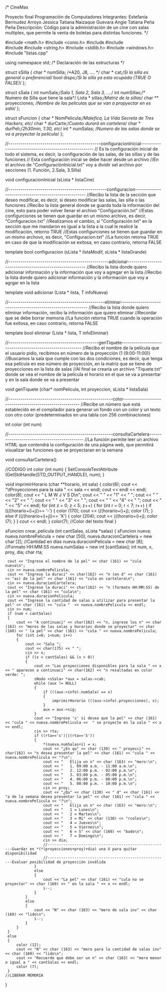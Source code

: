 /*              CineMax

Proyecto final Programación de Computadores
Integrantes:
            Estefania Bermudez Arroyo
            Jessica Tatiana Naizaque Guevara
            Angie Tatiana Peña Peña
Descripción: Código para la administración de un cine con salas multiplex,
que permite la venta de boletas para distintas funciones. */

#include <math.h>
#include <conio.h>
#include <iomanip>
#include <fstream>         
#include <iostream>
#include <string.h>
#include <stdlib.h>
#include <windows.h>
#include "listas.cpp"

using namespace std;
/* Declaración de las estructuras */

struct sSilla
{
    char * numSilla; /*A20, J8, .... */
    char * cat;/*Si la silla es general o preferencial*/
    bool dispo;/*Si la silla ya esta ocupada (TRUE O FALSE)*/
};

struct sSala
{
    int numSala;/*Sala 1, Sala 2, Sala 3, ....*/
    int numSillas;/* Numero de Silla que tiene la sala*/
    Lista<sSilla> * sillas;/*Matriz de la sillas*/
    char ** proyecciones; /*Nombre de las películas que se van a propyectar en es sala*/
};

struct sFuncion
{
    char * NomPelicula;/*Malefica, La Vida Secreta de Tres Hackers, etc*/
    char * durCarte;/*Cuanto durará en cartelera*/
    char * durPeli;/*2h30min, 1:30, etc*/
    int * numSalas; /*Numero de las salas donde se va a proyectar la película*/
};

//----------------------------------------------configuracionInicial------------------------------------------------------
// Es la configuración inicial de todo el sistema, es decir, la configuración de las salas, de las sillas y de las funciones 
// Esta configuración inical se debe hacer desde un archivo 
//En el archivo de "ConfiguraciónInicial.txt" voy a dividir sel archivo por secciones (1. Función, 2.Sala, 3.Silla)

void configuracionInicial (sLista * listaCine) 

                                            
//-------------------------------------------------configuracion-----------------------------------------------------
//Recibo la lista de la sección que deseo modificar, es decir, si deseo modificar las salas, las silla o las funciones
//Recibo la lista general donde se guarda toda la información del cine, esto para poder volver llenar el archivo "Configuración.txt"
//Estas configurciones se tienen que guardar en un mismo archivo, es decir, "Configuracion.txt"
//Realizamos el cambio, si "Configuración.txt" en la sección que me mandaron es igual a la lista a la cual le realicé la modificación, retorno TRUE
//Estas configurciones se tienen que guardar en un mismo archovo, es decir, "Configuracion.txt"
//La función retorna TRUE en caso de que la modificación se exitosa, en caso contrario, retorna FALSE

template <typename T>
bool configuracion (sLista <T> * listaModif, sLista <T> * listaGrande)


//--------------------------------------------------adicionar---------------------------------------------------------
//Recibo la lista donde quiero adicionar información y la información que voy a agregar en la lista 
//Recibo la lista donde quiero adicionar información y la información que voy a agrgar en la lista 

template <typename T>
void adicionar (Lista <T> * lista, T infoNueva)


//------------------------------------------------eliminar-------------------------------------------------------------
//Recibo  la lista donde quiero eliminar información, recibo la información que quiero eliminar
//Recordar que se debe borrar memoria
//La función retorna TRUE cuando la operación fue exitosa, en caso contrario, retorna FALSE 

template <typename T>
bool eliminar (Lista <T> * lista, T infoEliminar)


//---------------------------------------------genTiquete----------------------------------------------------------
//Recibo el nombre de la película que el usuario pidio, recibimos en número de la proyección (1 (9:00-11:00))
//Buscamos la sala que cumple con las dos condiciones, es decir, que tenga esa película en ese número de proyección, en la matriz que se tiene de proyecciones en la lista de salas
//Al final se crearía un archivo "Tiquete.txt" donde se vea el nombre de la película el horario en el que se va a presentar y en la sala donde se va a presentar 

void genTiquete (char* nomPelicula, int proyeccion, sLista <sSala> * listaSala)


//----------------------------------------------------color--------------------------------------------------------
//Recibe un número que está establecido en el compilador para generar un fondo con un color y un texto con otro color (predeterminados en una tabla con 256 combinaciones)

int color (int num)

//----------------------------------------------------consultaCartelera---------------------------------------------
//La función permite leer un archivo HTML que contendrá la configuración de una página web, que permitirá visualizar las funciones que se proyectaran en la semana 

void consultarCartelera()










//CÓDIGO
int color (int num)
{
    SetConsoleTextAttribute (GetStdHandle(STD_OUTPUT_HANDLE), num);
}

void imprimirHorario (char **horario, int sala)
{
     color(6);
	 cout << "\tProyecciones para la sala " << sala << endl;
	 cout << endl << endl;
	 color(8);
	 cout << "  L  M  W  J  V  S  D\n";
	 cout << "  "
	      << "1"
	      << " ";
	 cout << " "
	      << "2"
	      << " ";
	 cout << " "
	      << "3"
	      << " ";
	 cout << " "
	      << "4"
	      << " ";
	 cout << " "
	      << "5" << endl;
	 for (int z = 0; z < 5; z++) 
	 {
		 for (int r = 0; r < 7; r++) 
		 {
		     if ((*(*(horario+i)+j))== '-')
			 {
			     color (170);
			     cout << (*(*(horario+i)+j);
				 color (7);
			 }
			 else if ((*(*(horario+i)+j))== 'X')
			 {
			     color (204);
			     cout << (*(*(horario+i)+j);
				 color (7);
			 }
		 }
		 cout << endl;
	 }
	color(7); //Color del texto final
}

sFuncion crear_pelicula (int cantSalas, sLista <sSala> *salas) 
{
     sFuncion nueva;
     nueva.nombrePelicula = new char [50];
 	 nueva.duracionCartelera = new char [2]; //Cantidad en días
	 nueva.duracionPelicula = new char [8]; //Formato HH:MM:SS
	 nueva.numSalas = new int [cantSalas];
	 int num, x, proy, dia;
	 char rta;

     cout << "Ingrese el nombre de la pel" << char (161) << "cula nueva\n";
	 cin >> nueva.nombrePelicula;
	 cout << "Ingrese la duraci" << char(162) << "n (en d" << char (161) << "as) de la pel" << char (161) << "cula en cartelera\n";
	 cin >> nueva.duracionCartelera;
 	 cout << "Ingrese la duraci" << char(162) << "n (formato HH:MM:SS) de la pel" << char (161) << "cula\n";
	 cin >> nueva.duracionPelicula;
     cout << "Ingrese la cantidad de salas a utilizar para presentar la pel" << char (161) << "cula "  << nueva.nombrePelicula << endl;
	 cin >> num;
	 if (num < cantSalas)
	 {
	     cout << "A continuaci" << char(162) << "n, ingrese los n" << char (163) << "meros de las salas y horarios donde se proyectar" << char (160) << " la pel" << char (161) << "cula " << nueva.nombrePelicula;
	     for (int i=0; i<num; i++)
	     {
	         cout << "Sala ";
	         cout << char(175) << " ";
		     cin >> x;
		     if ((x < cantSalas) && (x > 0))
		     {
		         cout << "Las proyecciones disponibles para la sala " << x << " aparecen a continuaci" << char(162) << "n resaltadas en color verde: ";
				 sNodo <sSala> *aux = salas->cab;
				 while (aux != NULL)
				 {
				     if (((aux->info).numSala) == x)
					 {
			             imprimirHorario (((aux->info).proyecciones), x);
					 }
					 aux = aux->sig;
				 }
			     cout << "Ingrese 's' si desea que la pel" << char (161) << "cula " << nueva.nombrePelicula <<  " se proyecte en la sala " << x << endl;
			     cin >> rta;
			     if ((rta=='s')||(rta=='S'))
			     {
		             *(nueva.numSalas+i) = x;
				     cout << "¿En qu" << char (130) << " proyecci" << char(162) << "n desea presentar la pel" << char (161) << "cula " << nueva.nombrePelicula << "?\n";
				     cout << "   Elija un n" << char (163) << "mero:\n";
				     cout << "   1. 09:00 a.m. - 11:00 a.m.\n";
				     cout << "   2. 12:00 p.m. - 02:00 p.m.\n";
				     cout << "   3. 03:00 p.m. - 05:00 p.m.\n";
				     cout << "   4. 06:00 p.m. - 08:00 p.m.\n";
				     cout << "   5. 08:00 p.m. - 10:00 p.m.\n";
				     cin >> proy;
				     cout << "¿Qu" << char (130) << " d" << char (161) << "a de la semana desea presentar la pel" << char (161) << "cula " << nueva.nombrePelicula << "?\n";
					 cout << "   Elija un n" << char (163) << "mero:\n";
					 cout << "   1 = Lunes\n";
					 cout << "   2 = Martes\n";
					 cout << "   3 = Mi" << char (130) << "rcoles\n";
					 cout << "   4 = Jueves\n";
					 cout << "   5 = Viernes\n";
					 cout << "   6 = S" << char (160) << "bado\n";
					 cout << "   7 = Domingo\n";
					 cin >> dia;
					 //------------------------------------------------------Guardar en *(*(proyecciones+proy)+dia) una X para quitar disponibilidad
					 //------------------------------------------------------Evaluar posibilidad de proyección inválida
			     }
			     else
			     {
			         cout << "La pel" << char (161) << "cula no se proyectar" << char (160) << " en la sala " << x << endl;
				     i--;
			     }
		     }
		     else
		     {
		         cout << "N" << char (163) << "mero de sala inv" << char (160) << "lido\n";
			     i--;
		     }
	     }
	 }
	 else
   	 {
	     color (12);
	     cout << "N" << char (163) << "mero para la cantidad de salas inv" << char (160) << "lido\n";
	     cout << "Recuerde que debe ser un n" << char (163) << "mero menor o igual a " << cantSalas << endl;
	     color (7);
	 }
	//LIBERAR MEMORIA
}
